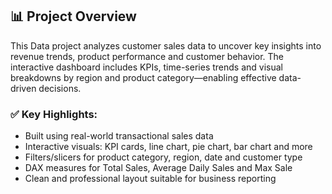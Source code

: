 ## 📊 Project Overview

This Data  project analyzes customer sales data to uncover key insights into revenue trends, product performance and customer behavior. The interactive dashboard includes KPIs, time-series trends and visual breakdowns by region and product category—enabling effective data-driven decisions.

### ✅ Key Highlights:
- Built using real-world transactional sales data
- Interactive visuals: KPI cards, line chart, pie chart, bar chart and more
- Filters/slicers for product category, region, date and customer type
- DAX measures for Total Sales, Average Daily Sales and Max Sale
- Clean and professional layout suitable for business reporting
